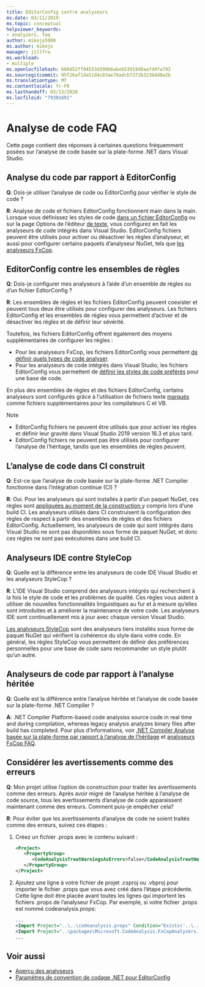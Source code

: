 ```yaml
---
title: EditorConfig contre analyseurs
ms.date: 03/11/2019
ms.topic: conceptual
helpviewer_keywords:
- analyzers, faq
author: mikejo5000
ms.author: mikejo
manager: jillfra
ms.workload:
- multiple
ms.openlocfilehash: 680d52ff04553d399b6abeb53919d8aafd4fa792
ms.sourcegitcommit: 95f26af1da51d4c83ae78adcb7372b32364d8a2b
ms.translationtype: MT
ms.contentlocale: fr-FR
ms.lasthandoff: 03/13/2020
ms.locfileid: "79301691"
---
```

# <a name="code-analysis-faq"></a>Analyse de code FAQ

Cette page contient des réponses à certaines questions fréquemment posées sur l’analyse de code basée sur la plate-forme .NET dans Visual Studio.

## <a name="code-analysis-versus-editorconfig"></a>Analyse du code par rapport à EditorConfig

**Q**: Dois-je utiliser l’analyse de code ou EditorConfig pour vérifier le style de code ?

**R**: Analyse de code et fichiers EditorConfig fonctionnent main dans la main. Lorsque vous définissez les styles de code [dans un fichier EditorConfig](../ide/editorconfig-code-style-settings-reference.md) ou sur la page Options de l’éditeur [de texte,](../ide/code-styles-and-code-cleanup.md) vous configurez en fait les analyseurs de code intégrés dans Visual Studio. EditorConfig fichiers peuvent être utilisés pour activer ou désactiver les règles d’analyseur, et aussi pour configurer certains paquets d’analyseur NuGet, tels que [les analyseurs FxCop](configure-fxcop-analyzers.md).

## <a name="editorconfig-versus-rule-sets"></a>EditorConfig contre les ensembles de règles

**Q**: Dois-je configurer mes analyseurs à l’aide d’un ensemble de règles ou d’un fichier EditorConfig ?

**R**: Les ensembles de règles et les fichiers EditorConfig peuvent coexister et peuvent tous deux être utilisés pour configurer des analyseurs. Les fichiers EditorConfig et les ensembles de règles vous permettent d’activer et de désactiver les règles et de définir leur sévérité.

Toutefois, les fichiers EditorConfig offrent également des moyens supplémentaires de configurer les règles :

- Pour les analyseurs FxCop, les fichiers EditorConfig vous permettent [de définir quels types de code analyser](fxcop-analyzer-options.md).
- Pour les analyseurs de code intégrés dans Visual Studio, les fichiers EditorConfig vous permettent de [définir les styles de code préférés](../ide/editorconfig-code-style-settings-reference.md) pour une base de code.

En plus des ensembles de règles et des fichiers EditorConfig, certains analyseurs sont configurés grâce à l’utilisation de fichiers texte [marqués](../ide/build-actions.md#build-action-values) comme fichiers supplémentaires pour les compilateurs C et VB.

> [!NOTE]
> - EditorConfig fichiers ne peuvent être utilisés que pour activer les règles et définir leur gravité dans Visual Studio 2019 version 16.3 et plus tard.
> - EditorConfig fichiers ne peuvent pas être utilisés pour configurer l’analyse de l’héritage, tandis que les ensembles de règles peuvent.

## <a name="code-analysis-in-ci-builds"></a>L’analyse de code dans CI construit

**Q**: Est-ce que l’analyse de code basée sur la plate-forme .NET Compiler fonctionne dans l’intégration continue (CI) ?

**R**: Oui. Pour les analyseurs qui sont installés à partir d’un paquet NuGet, ces règles sont [appliquées au moment de la construction,](roslyn-analyzers-overview.md#build-errors)y compris lors d’une build CI. Les analyseurs utilisés dans CI construisent la configuration des règles de respect à partir des ensembles de règles et des fichiers EditorConfig. Actuellement, les analyseurs de code qui sont intégrés dans Visual Studio ne sont pas disponibles sous forme de paquet NuGet, et donc ces règles ne sont pas exécutoires dans une build CI.

## <a name="ide-analyzers-versus-stylecop"></a>Analyseurs IDE contre StyleCop

**Q**: Quelle est la différence entre les analyseurs de code IDE Visual Studio et les analyseurs StyleCop ?

**R**: L’IDE Visual Studio comprend des analyseurs intégrés qui recherchent à la fois le style de code et les problèmes de qualité. Ces règles vous aident à utiliser de nouvelles fonctionnalités linguistiques au fur et à mesure qu’elles sont introduites et à améliorer la maintenance de votre code. Les analyseurs IDE sont continuellement mis à jour avec chaque version Visual Studio.

[Les analyseurs StyleCop](https://github.com/DotNetAnalyzers/StyleCopAnalyzers) sont des analyseurs tiers installés sous forme de paquet NuGet qui vérifient la cohérence du style dans votre code. En général, les règles StyleCop vous permettent de définir des préférences personnelles pour une base de code sans recommander un style plutôt qu’un autre.

## <a name="code-analyzers-versus-legacy-analysis"></a>Analyseurs de code par rapport à l’analyse héritée

**Q**: Quelle est la différence entre l’analyse héritée et l’analyse de code basée sur la plate-forme .NET Compiler ?

**A**: .NET Compiler Platform-based code analysiss source code in real time and during compilation, whereas legacy analysis analyzes binary files after build has completed. Pour plus d’informations, voir [.NET Compiler Analyse basée sur la plate-forme par rapport à l’analyse de l’héritage](roslyn-analyzers-overview.md#source-code-analysis-versus-legacy-analysis) et [analyseurs FxCop FAQ](fxcop-analyzers-faq.md).

## <a name="treat-warnings-as-errors"></a>Considérer les avertissements comme des erreurs

**Q**: Mon projet utilise l’option de construction pour traiter les avertissements comme des erreurs. Après avoir migré de l’analyse héritée à l’analyse de code source, tous les avertissements d’analyse de code apparaissent maintenant comme des erreurs. Comment puis-je empêcher cela?

**R**: Pour éviter que les avertissements d’analyse de code ne soient traités comme des erreurs, suivez ces étapes :

  1. Créez un fichier .props avec le contenu suivant :

     ```xml
     <Project>
        <PropertyGroup>
           <CodeAnalysisTreatWarningsAsErrors>false</CodeAnalysisTreatWarningsAsErrors>
        </PropertyGroup>
     </Project>
     ```

  2. Ajoutez une ligne à votre fichier de projet .csproj ou .vbproj pour importer le fichier .props que vous avez créé dans l’étape précédente. Cette ligne doit être placée avant toutes les lignes qui importent les fichiers .props de l’analyseur FxCop. Par exemple, si votre fichier .props est nommé codeanalysis.props:

     ```xml
     ...
     <Import Project="..\..\codeanalysis.props" Condition="Exists('..\..\codeanalysis.props')" />
     <Import Project="..\packages\Microsoft.CodeAnalysis.FxCopAnalyzers.2.6.5\build\Microsoft.CodeAnalysis.FxCopAnalyzers.props" Condition="Exists('..\packages\Microsoft.CodeAnalysis.FxCopAnalyzers.2.6.5\build\Microsoft.CodeAnalysis.FxCopAnalyzers.props')" />
     ...
     ```

## <a name="see-also"></a>Voir aussi

- [Aperçu des analyseurs](roslyn-analyzers-overview.md)
- [Paramètres de convention de codage .NET pour EditorConfig](../ide/editorconfig-code-style-settings-reference.md)
